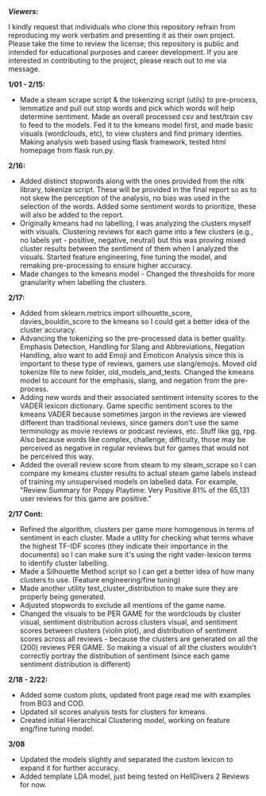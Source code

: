 ***Viewers:***

I kindly request that individuals who clone this repository refrain from reproducing my work verbatim and presenting it as their own project. Please take the time to review the license; this repository is public and intended for educational purposes and career development. If you are interested in contributing to the project, please reach out to me via message.

**1/01 - 2/15:**
- Made a steam scrape script & the tokenzing script (utils) to pre-process, lemmatize and pull out stop words and pick which words will help determine sentiment. Made an overall processed csv and test/train csv to feed to the models. Fed it to the kmeans model first, and made basic visuals (wordclouds, etc), to view clusters and find primary identies. Making analysis web based using flask framework, tested html homepage from flask run.py. 


**2/16:**
- Added distinct stopwords along with the ones provided from the nltk library, tokenize script. These will be provided in the final report so as to not skew the perception of the analysis, no bias was used in the selection of the words. Added some sentiment words to prioritize, these will also be added to the report.
- Originally kmeans had no labelling, I was analyzing the clusters myself with visuals. Clustering reviews for each game into a few clusters (e.g., no labels yet - positive, negative, neutral) but this was proving mixed cluster results between the sentiment of them when I analyzed the visuals. Started feature engineering, fine tuning the model, and remaking pre-processing to ensure higher accuracy. 
- Made changes to the kmeans model - Changed the thresholds for more granularity when labelling the clusters.


**2/17:**
- Added from sklearn.metrics import silhouette_score, davies_bouldin_score to the kmeans so I could get a better idea of the cluster accuracy.
- Advancing the tokenizing so the pre-processed data is better quality.  Emphasis Detection,  Handling for Slang and Abbreviations, Negation Handling, also want to add Emoji and Emoticon Analysis since this is important to these type of reviews, gamers use slang/emojis. Moved old tokenize file to new folder, old_models_and_tests. Changed the kmeans model to account for the emphasis, slang, and negation from the pre-process.
- Adding new words and their associated sentiment intensity scores to the VADER lexicon dictionary. Game specific sentiment scores to the kmeans VADER because sometimes jargon in the reviews are viewed different than traditional reviews, since gamers don't use the same terminology as movie reviews or podcast reviews, etc. Stuff like gg, rpg. Also because words like complex, challenge, difficulty, those may be perceived as negative in regular reviews but for games that would not be perceived this way. 
- Added the overall review score from steam to my steam_scrape so I can compare my kmeans cluster results to actual steam game labels instead of training my unsupervised models on labelled data. For example, "Review Summary for Poppy Playtime: Very Positive 81% of the 65,131 user reviews for this game are positive."

**2/17 Cont:**
- Refined the algorithm, clusters per game more homogenous in terms of sentiment in each cluster. Made a utlity for checking what terms whave the highest TF-IDF scores (they indicate their importance in the documents) so I can make sure it's using the right vader-lexicon terms to identify cluster labelling.
- Made a Silhouette Method script so I can get a better idea of how many clusters to use. (Feature engineering/fine tuning)
- Made another utility test_cluster_distribution to make sure they are properly being generated.
- Adjusted stopwords to exclude all mentions of the game name.
- Changed the visuals to be PER GAME for the wordclouds by cluster visual, sentiment distribution across clusters visual, and sentiment scores between clusters (violin plot), and distribution of sentiment scores across all reviews - because the clusters are generated on all the (200) reviews PER GAME. So making a visual of all the clusters wouldn't correctly portray the distribution of sentiment (since each game sentiment distribution is different)

**2/18 - 2/22:**
- Added some custom plots, updated front page read me with examples from BG3 and COD.
- Updated sil scores analysis tests for clusters for kmeans.
- Created initial Hierarchical Clustering model, working on feature eng/fine tuning model.

**3/08**
- Updated the models slightly and separated the custom lexicon to expand it for further accuracy.
- Added template LDA model, just being tested on HellDivers 2 Reviews for now.
